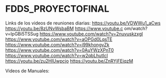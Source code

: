 # FDDS_PROYECTOFINAL
Links de los videos de reuniones diarias:
https://youtu.be/VDWWu1_aCws
https://youtu.be/8zUNvWsbaBM
https://www.youtube.c om/watch?v=IpGBi5TSSug
https://www.youtube.com/watch?v=2nuvuskzxgI
https://www.youtube.com/watch?v=aOPGd0LqsTE
https://www.youtube.com/watch?v=i99khongyZk
https://www.youtube.com/watch?v=0AuYWzXPnT0
https://www.youtube.com/watch?v=w2qbLhutIcI
https://youtu.be/zu2HlUwpcjo
https://youtu.be/ZnRYjFEiqzM

Videos de Manuales:

